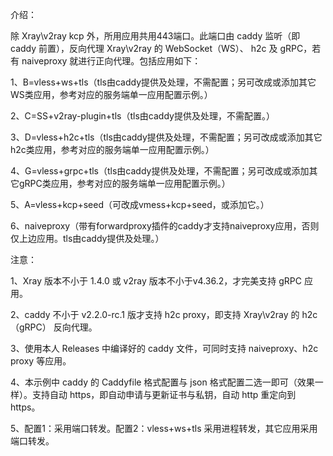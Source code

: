 介绍：

除 Xray\v2ray kcp 外，所用应用共用443端口。此端口由 caddy 监听（即 caddy 前置），反向代理 Xray\v2ray 的 WebSocket（WS）、 h2c 及 gRPC，若有 naiveproxy 就进行正向代理。包括应用如下：

1、B=vless+ws+tls（tls由caddy提供及处理，不需配置；另可改成或添加其它WS类应用，参考对应的服务端单一应用配置示例。）

2、C=SS+v2ray-plugin+tls（tls由caddy提供及处理，不需配置。）

3、D=vless+h2c+tls（tls由caddy提供及处理，不需配置；另可改成或添加其它h2c类应用，参考对应的服务端单一应用配置示例。）

4、G=vless+grpc+tls（tls由caddy提供及处理，不需配置；另可改成或添加其它gRPC类应用，参考对应的服务端单一应用配置示例。）

5、A=vless+kcp+seed（可改成vmess+kcp+seed，或添加它。）

6、naiveproxy（带有forwardproxy插件的caddy才支持naiveproxy应用，否则仅上边应用。tls由caddy提供及处理。）

注意：

1、Xray 版本不小于 1.4.0 或 v2ray 版本不小于v4.36.2，才完美支持 gRPC 应用。

2、caddy 不小于 v2.2.0-rc.1 版才支持 h2c proxy，即支持 Xray\v2ray 的 h2c（gRPC） 反向代理。

3、使用本人 Releases 中编译好的 caddy 文件，可同时支持 naiveproxy、h2c proxy 等应用。

4、本示例中 caddy 的 Caddyfile 格式配置与 json 格式配置二选一即可（效果一样）。支持自动 https，即自动申请与更新证书与私钥，自动 http 重定向到 https。

5、配置1：采用端口转发。配置2：vless+ws+tls 采用进程转发，其它应用采用端口转发。
